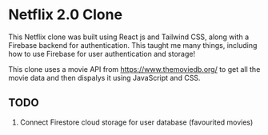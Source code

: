 # Netflix 2.0 Clone

This Netflix clone was built using React js and Tailwind CSS, along with a Firebase backend for authentication. This taught me many things, including how to use Firebase for user authentication and storage!

This clone uses a movie API from https://www.themoviedb.org/ to get all the movie data and then dispalys it using JavaScript and CSS.

## TODO

1. Connect Firestore cloud storage for user database (favourited movies)
